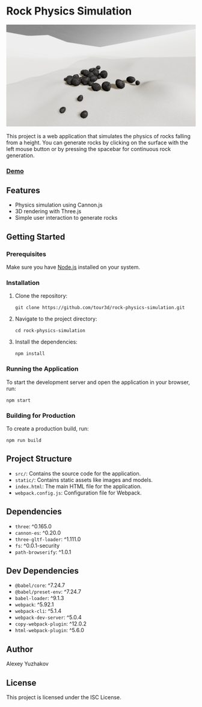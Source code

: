 # Rock Physics Simulation

![Screenshot](assets/screenshot.jpg)

This project is a web application that simulates the physics of rocks falling from a height. You can generate rocks by clicking on the surface with the left mouse button or by pressing the spacebar for continuous rock generation.
### [Demo](https://d971d54a-6f4d-4f3b-9027-1b16a0c29369.selstorage.ru/media/3d/rock-physics-simulation/index.html)

## Features

- Physics simulation using Cannon.js
- 3D rendering with Three.js
- Simple user interaction to generate rocks

## Getting Started

### Prerequisites

Make sure you have [Node.js](https://nodejs.org) installed on your system.

### Installation

1. Clone the repository:

   ```
   git clone https://github.com/tour3d/rock-physics-simulation.git
   ```

2. Navigate to the project directory:

   ```
   cd rock-physics-simulation
   ```

3. Install the dependencies:
   ```
   npm install
   ```

### Running the Application

To start the development server and open the application in your browser, run:

```
npm start
```

### Building for Production

To create a production build, run:

```
npm run build
```

## Project Structure

- `src/`: Contains the source code for the application.
- `static/`: Contains static assets like images and models.
- `index.html`: The main HTML file for the application.
- `webpack.config.js`: Configuration file for Webpack.

## Dependencies

- `three`: ^0.165.0
- `cannon-es`: ^0.20.0
- `three-gltf-loader`: ^1.111.0
- `fs`: ^0.0.1-security
- `path-browserify`: ^1.0.1

## Dev Dependencies

- `@babel/core`: ^7.24.7
- `@babel/preset-env`: ^7.24.7
- `babel-loader`: ^9.1.3
- `webpack`: ^5.92.1
- `webpack-cli`: ^5.1.4
- `webpack-dev-server`: ^5.0.4
- `copy-webpack-plugin`: ^12.0.2
- `html-webpack-plugin`: ^5.6.0

## Author

Alexey Yuzhakov

## License

This project is licensed under the ISC License.
